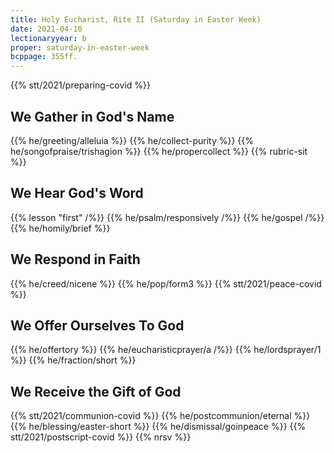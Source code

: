 ```yaml
---
title: Holy Eucharist, Rite II (Saturday in Easter Week)
date: 2021-04-10
lectionaryyear: b
proper: saturday-in-easter-week
bcppage: 355ff.
---
```

{{% stt/2021/preparing-covid %}}

## We Gather in God's Name
{{% he/greeting/alleluia %}}
{{% he/collect-purity %}}
{{% he/songofpraise/trishagion %}}
{{% he/propercollect %}}
{{% rubric-sit %}}

## We Hear God's Word
{{% lesson "first" /%}}
{{% he/psalm/responsively /%}}
{{% he/gospel /%}}
{{% he/homily/brief %}}

## We Respond in Faith
{{% he/creed/nicene %}}
{{% he/pop/form3 %}}
{{% stt/2021/peace-covid %}}

## We Offer Ourselves To God
{{% he/offertory %}}
{{% he/eucharisticprayer/a /%}}
{{% he/lordsprayer/1 %}}
{{% he/fraction/short %}}

## We Receive the Gift of God
{{% stt/2021/communion-covid %}}
{{% he/postcommunion/eternal %}}
{{% he/blessing/easter-short %}}
{{% he/dismissal/goinpeace %}}
{{% stt/2021/postscript-covid %}}
{{% nrsv %}}
